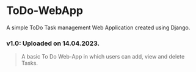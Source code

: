 # ToDo-WebApp
A simple ToDo Task management Web Application created using Django.
 
### **v1.0: Uploaded on 14.04.2023.**  
> A basic To Do Web-App in which users can add, view and delete Tasks.
